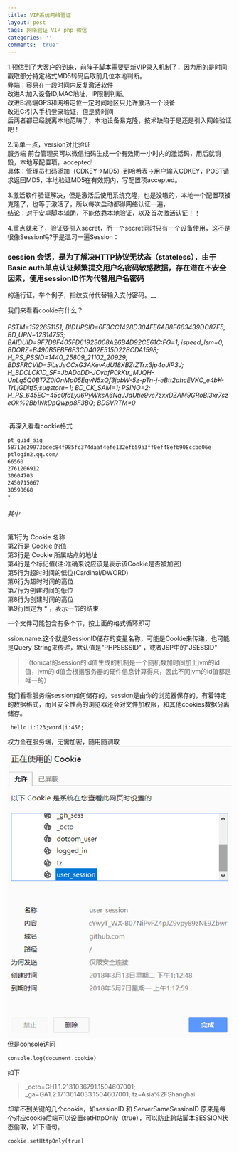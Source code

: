 ```yaml
---
title: VIP系统网络验证
layout: post
tags: 网络验证 VIP php 微信
categories: ''
comments: 'true'
---
```

1.预估到了大客户的到来，前阵子脚本需要更新VIP录入机制了，因为用的是时间戳取部分特定格式MD5转码后取前几位本地判断。  
弊端：容易在一段时间内反复激活软件  
改进A:加入设备ID,MAC地址，IP限制判断。  
改进B:高端GPS和网络定位一定时间地区只允许激活一个设备  
改进C:引入手机登录验证，但是费时间  
后两者都已经脱离本地范畴了，本地设备易克隆，技术缺陷于是还是引入网络验证吧！  

2.简单一点，version对比验证  
服务端 前台管理员可以微信扫码生成一个有效期一小时内的激活码，用后就销毁，本地写配置项，accepted!  
具体：管理员扫码添加（CDKEY->MD5）到哈希表->用户输入CDKEY，POST请求返回MD5，本地验证MD5在有效期内，写配置项accepted。
  
3.激活软件验证解决，但是激活后使用系统克隆，也是没辙的，本地一个配置项被克隆了，也等于激活了，所以每次启动都得网络认证一遍，  
结论：对于安卓脚本辅助，不能依靠本地验证，以及首次激活认证！！
  
4.重点就来了，验证要引入secret，而一个secret同时只有一个设备使用，这不是很像Session吗?于是温习一遍Session：
  
###  session 会话，是为了解决HTTP协议无状态（stateless），由于Basic auth单点认证频繁提交用户名密码敏感数据，存在潜在不安全因素，使用sessionID作为代替用户名密码
 的通行证，举个例子，指纹支付代替输入支付密码。__
   
我们来看看cookie有什么？

######     *PSTM=1522651151; BIDUPSID=6F3CC1428D304FE6AB8F663439DC87F5; BD_UPN=12314753; BAIDUID=9F7D8F405FD61923008A26B4D92CE61C:FG=1; ispeed_lsm=0; BDORZ=B490B5EBF6F3CD402E515D22BCDA1598; H_PS_PSSID=1440_25809_21102_20929; BDSFRCVID=5iLsJeCCxG3AKevAdU18XBZtZTrx3jp4oJiP3J; H_BDCLCKID_SF=JbADoDD-JCvbfP0kKtr_MJQH-UnLq5Q0BT7Z0lOnMp05EqvN5xQf3jobW-5z-pTn-j-eBtt2ahcEVKO_e4bK-TrLjGDjtf5;sugstore=1; BD_CK_SAM=1; PSINO=2; H_PS_645EC=45c0fdLyJ6PyWksA6NqJJdUtie9ve7zxxDZAM9GRoBl3xr7szeOk%2Bb1NkDpQwpp8F3BQ; BDSVRTM=0*

·再深入看看cookie格式
  
    pt_guid_sig
    58712e29973bdec84f985fc374daaf4efe132efb59a3ff0ef48efb908ccbd06e
    ptlogin2.qq.com/
    66560
    2761206912
    30604703
    2450715067
    30598668
    *
    
###### 其中
第1行为 Cookie 名称  
第2行是 Cookie 的值  
第3行是 Cookie 所属站点的地址  
第4行是个标记值(注:准确来说应该是表示该Cookie是否被加密)  
第5行为超时时间的低位(Cardinal/DWORD)  
第6行为超时时间的高位  
第7行为创建时间的低位  
第8行为创建时间的高位  
第9行固定为 * ，表示一节的结束



一个文件可能包含有多个节，按上面的格式循环即可

ssion.name:这个就是SessionID储存的变量名称，可能是Cookie来传递，也可能是Query_String来传递，默认值是"PHPSESSID" ，或者JSP中的"JSESSID" 

> （tomcat的session的id值生成的机制是一个随机数加时间加上jvm的id值，jvm的id值会根据服务器的硬件信息计算得来，因此不同jvm的id值都是唯一的）

我们看看服务端session如何储存的，session是由你的浏览器保存的，有着特定的数据格式，而且安全性高的浏览器还会对文件加权限，和其他cookies数据分离储存。

     hello|i:123;word|i:456;
     
 权力全在服务端，无需加密，随用随调取
 ![Image Title](../img/6.png)
 但是console访问

    console.log(document.cookie)

如下

>_octo=GH1.1.2131036791.1504607001; _ga=GA1.2.1713614033.1504607001; tz=Asia%2FShanghai

却拿不到关键的几个cookie，如sessionID 和 ServerSameSessionID
原来是每个对应cookie后端可以设置setHttpOnly（true），可以防止跨站脚本SESSION状态偷取，如下语句。

    cookie.setHttpOnly(true)